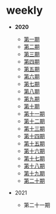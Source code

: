 # weekly

- **2020**
  - [第一期](2020/0606.md)
  - [第二期](2020/0613.md)
  - [第三期](2020/0621.md)
  - [第四期](2020/0628.md)
  - [第五期](2020/0705.md)
  - [第六期](2020/0719.md)
  - [第七期](2020/0726.md)
  - [第八期](2020/0802.md)
  - [第九期](2020/0816.md)
  - [第十期](2020/0823.md)
  - [第十一期](2020/0913.md)
  - [第十二期](2020/0920.md)
  - [第十三期](2020/0927.md)
  - [第十四期](2020/1018.md)
  - [第十五期](2020/1025.md)
  - [第十六期](2020/1108.md)
  - [第十七期](2020/1122.md)
  - [第十八期](2020/1129.md)
  - [第十九期](2020/1213.md)
  - [第二十期](2020/1227.md)

- 2021
  - 第二十一期